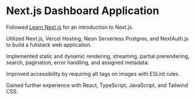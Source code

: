 # Next.js Dashboard Application

Followed [Learn Next.js](https://nextjs.org/learn) for an introduction to Next.js.

Utilized Next.js, Vercel Hosting, Neon Serverless Postgres, and NextAuth.js to build a fullstack web application.

Implemented static and dynamic rendering, streaming, partial prerendering, search, pagination, error handling, and assigned metadata.

Improved accessibility by requiring alt tags on images with ESLint rules.

Gained further experience with React, TypeScript, JavaScript, and Tailwind CSS.
